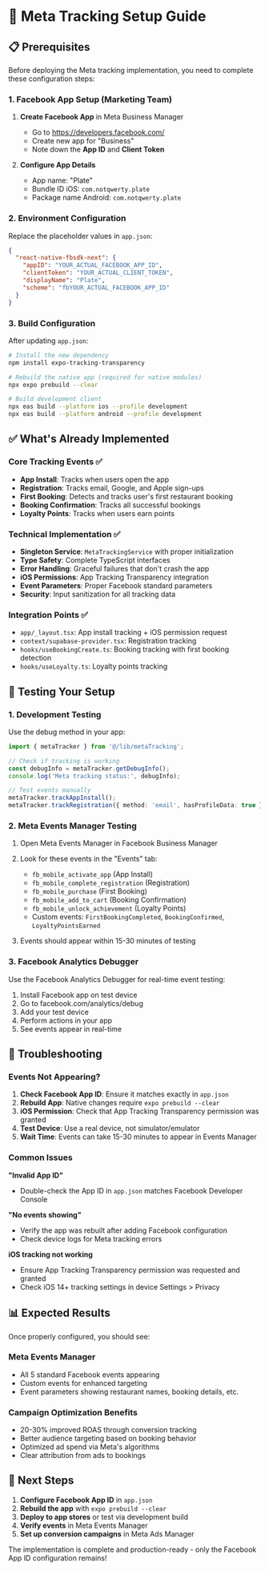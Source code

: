 # 🚀 Meta Tracking Setup Guide

## 📋 Prerequisites

Before deploying the Meta tracking implementation, you need to complete these configuration steps:

### 1. Facebook App Setup (Marketing Team)

1. **Create Facebook App** in Meta Business Manager
   - Go to https://developers.facebook.com/
   - Create new app for "Business"
   - Note down the **App ID** and **Client Token**

2. **Configure App Details**
   - App name: "Plate"
   - Bundle ID iOS: `com.notqwerty.plate`
   - Package name Android: `com.notqwerty.plate`

### 2. Environment Configuration

Replace the placeholder values in `app.json`:

```json
{
  "react-native-fbsdk-next": {
    "appID": "YOUR_ACTUAL_FACEBOOK_APP_ID",
    "clientToken": "YOUR_ACTUAL_CLIENT_TOKEN",
    "displayName": "Plate",
    "scheme": "fbYOUR_ACTUAL_FACEBOOK_APP_ID"
  }
}
```

### 3. Build Configuration

After updating `app.json`:

```bash
# Install the new dependency
npm install expo-tracking-transparency

# Rebuild the native app (required for native modules)
npx expo prebuild --clear

# Build development client
npx eas build --platform ios --profile development
npx eas build --platform android --profile development
```

## ✅ What's Already Implemented

### Core Tracking Events ✅
- **App Install**: Tracks when users open the app
- **Registration**: Tracks email, Google, and Apple sign-ups
- **First Booking**: Detects and tracks user's first restaurant booking
- **Booking Confirmation**: Tracks all successful bookings
- **Loyalty Points**: Tracks when users earn points

### Technical Implementation ✅
- **Singleton Service**: `MetaTrackingService` with proper initialization
- **Type Safety**: Complete TypeScript interfaces
- **Error Handling**: Graceful failures that don't crash the app
- **iOS Permissions**: App Tracking Transparency integration
- **Event Parameters**: Proper Facebook standard parameters
- **Security**: Input sanitization for all tracking data

### Integration Points ✅
- `app/_layout.tsx`: App install tracking + iOS permission request
- `context/supabase-provider.tsx`: Registration tracking
- `hooks/useBookingCreate.ts`: Booking tracking with first booking detection
- `hooks/useLoyalty.ts`: Loyalty points tracking

## 🧪 Testing Your Setup

### 1. Development Testing

Use the debug method in your app:

```typescript
import { metaTracker } from '@/lib/metaTracking';

// Check if tracking is working
const debugInfo = metaTracker.getDebugInfo();
console.log('Meta tracking status:', debugInfo);

// Test events manually
metaTracker.trackAppInstall();
metaTracker.trackRegistration({ method: 'email', hasProfileData: true });
```

### 2. Meta Events Manager Testing

1. Open Meta Events Manager in Facebook Business Manager
2. Look for these events in the "Events" tab:
   - `fb_mobile_activate_app` (App Install)
   - `fb_mobile_complete_registration` (Registration)
   - `fb_mobile_purchase` (First Booking)
   - `fb_mobile_add_to_cart` (Booking Confirmation)
   - `fb_mobile_unlock_achievement` (Loyalty Points)
   - Custom events: `FirstBookingCompleted`, `BookingConfirmed`, `LoyaltyPointsEarned`

3. Events should appear within 15-30 minutes of testing

### 3. Facebook Analytics Debugger

Use the Facebook Analytics Debugger for real-time event testing:
1. Install Facebook app on test device
2. Go to facebook.com/analytics/debug
3. Add your test device
4. Perform actions in your app
5. See events appear in real-time

## 🔧 Troubleshooting

### Events Not Appearing?

1. **Check Facebook App ID**: Ensure it matches exactly in `app.json`
2. **Rebuild App**: Native changes require `expo prebuild --clear`
3. **iOS Permission**: Check that App Tracking Transparency permission was granted
4. **Test Device**: Use a real device, not simulator/emulator
5. **Wait Time**: Events can take 15-30 minutes to appear in Events Manager

### Common Issues

**"Invalid App ID"**
- Double-check the App ID in `app.json` matches Facebook Developer Console

**"No events showing"**
- Verify the app was rebuilt after adding Facebook configuration
- Check device logs for Meta tracking errors

**iOS tracking not working**
- Ensure App Tracking Transparency permission was requested and granted
- Check iOS 14+ tracking settings in device Settings > Privacy

## 📊 Expected Results

Once properly configured, you should see:

### Meta Events Manager
- All 5 standard Facebook events appearing
- Custom events for enhanced targeting
- Event parameters showing restaurant names, booking details, etc.

### Campaign Optimization Benefits
- 20-30% improved ROAS through conversion tracking
- Better audience targeting based on booking behavior
- Optimized ad spend via Meta's algorithms
- Clear attribution from ads to bookings

## 🎯 Next Steps

1. **Configure Facebook App ID** in `app.json`
2. **Rebuild the app** with `expo prebuild --clear`
3. **Deploy to app stores** or test via development build
4. **Verify events** in Meta Events Manager
5. **Set up conversion campaigns** in Meta Ads Manager

The implementation is complete and production-ready - only the Facebook App ID configuration remains!